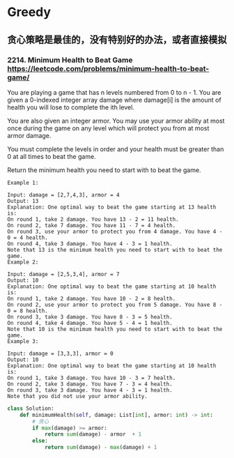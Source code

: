 # Greedy

## 贪心策略是最佳的，没有特别好的办法，或者直接模拟

### 2214. Minimum Health to Beat Game https://leetcode.com/problems/minimum-health-to-beat-game/ 
You are playing a game that has n levels numbered from 0 to n - 1. You are given a 0-indexed integer array damage where damage[i] is the amount of health you will lose to complete the ith level.

You are also given an integer armor. You may use your armor ability at most once during the game on any level which will protect you from at most armor damage.

You must complete the levels in order and your health must be greater than 0 at all times to beat the game.

Return the minimum health you need to start with to beat the game.

```
Example 1:

Input: damage = [2,7,4,3], armor = 4
Output: 13
Explanation: One optimal way to beat the game starting at 13 health is:
On round 1, take 2 damage. You have 13 - 2 = 11 health.
On round 2, take 7 damage. You have 11 - 7 = 4 health.
On round 3, use your armor to protect you from 4 damage. You have 4 - 0 = 4 health.
On round 4, take 3 damage. You have 4 - 3 = 1 health.
Note that 13 is the minimum health you need to start with to beat the game.
Example 2:

Input: damage = [2,5,3,4], armor = 7
Output: 10
Explanation: One optimal way to beat the game starting at 10 health is:
On round 1, take 2 damage. You have 10 - 2 = 8 health.
On round 2, use your armor to protect you from 5 damage. You have 8 - 0 = 8 health.
On round 3, take 3 damage. You have 8 - 3 = 5 health.
On round 4, take 4 damage. You have 5 - 4 = 1 health.
Note that 10 is the minimum health you need to start with to beat the game.
Example 3:

Input: damage = [3,3,3], armor = 0
Output: 10
Explanation: One optimal way to beat the game starting at 10 health is:
On round 1, take 3 damage. You have 10 - 3 = 7 health.
On round 2, take 3 damage. You have 7 - 3 = 4 health.
On round 3, take 3 damage. You have 4 - 3 = 1 health.
Note that you did not use your armor ability.
```

```python
class Solution:
    def minimumHealth(self, damage: List[int], armor: int) -> int:
        # 贪心
        if max(damage) >= armor:
            return sum(damage) - armor  + 1 
        else:
            return sum(damage) - max(damage) + 1
``` 